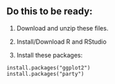 ## Do this to be ready:

1. Download and unzip these files.

2. Install/Download R and RStudio


3. Install these packages:

```
install.packages("ggplot2")
install.packages("party")
```
